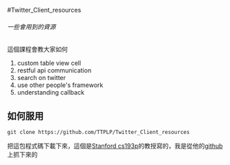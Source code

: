 #Twitter_Client_resources
###### 一些會用到的資源

這個課程會教大家如何

1. custom table view cell
2. restful api communication
3. search on twitter
4. use other people's framework
5. understanding callback

## 如何服用
`git clone https://github.com/TTPLP/Twitter_Client_resources`

把這包程式碼下載下來，這個是[Stanford cs193p](http://http://web.stanford.edu/class/cs193p/cgi-bin/drupal/)的教授寫的，我是從他的[github](http://https://github.com/palewar/CS193P)上抓下來的
